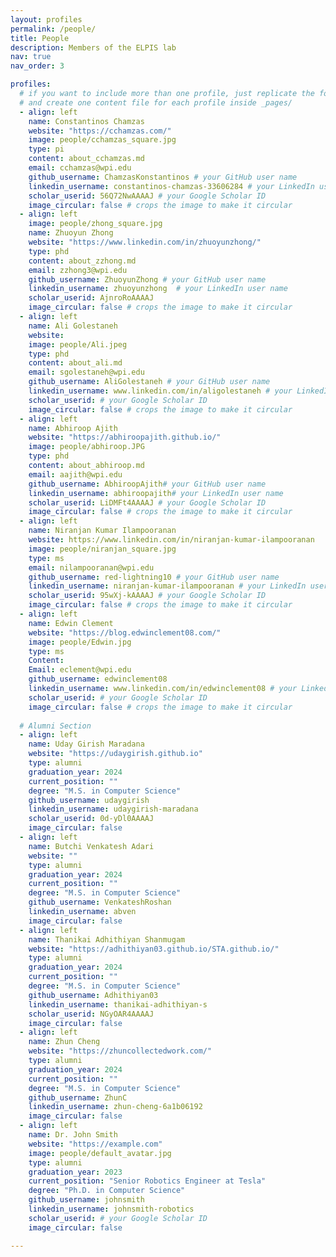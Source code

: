 ```yaml
---
layout: profiles
permalink: /people/
title: People 
description: Members of the ELPIS lab
nav: true
nav_order: 3

profiles:
  # if you want to include more than one profile, just replicate the following block
  # and create one content file for each profile inside _pages/
  - align: left 
    name: Constantinos Chamzas
    website: "https://cchamzas.com/"
    image: people/cchamzas_square.jpg
    type: pi
    content: about_cchamzas.md
    email: cchamzas@wpi.edu
    github_username: ChamzasKonstantinos # your GitHub user name
    linkedin_username: constantinos-chamzas-33606284 # your LinkedIn user name
    scholar_userid: 56Q72NwAAAAJ # your Google Scholar ID
    image_circular: false # crops the image to make it circular
  - align: left
    image: people/zhong_square.jpg
    name: Zhuoyun Zhong
    website: "https://www.linkedin.com/in/zhuoyunzhong/"
    type: phd 
    content: about_zzhong.md
    email: zzhong3@wpi.edu
    github_username: ZhuoyunZhong # your GitHub user name
    linkedin_username: zhuoyunzhong  # your LinkedIn user name
    scholar_userid: AjnroRoAAAAJ
    image_circular: false # crops the image to make it circular
  - align: left
    name: Ali Golestaneh
    website: 
    image: people/Ali.jpeg
    type: phd 
    content: about_ali.md
    email: sgolestaneh@wpi.edu
    github_username: AliGolestaneh # your GitHub user name
    linkedin_username: www.linkedin.com/in/aligolestaneh # your LinkedIn user name
    scholar_userid: # your Google Scholar ID
    image_circular: false # crops the image to make it circular
  - align: left
    name: Abhiroop Ajith
    website: "https://abhiroopajith.github.io/"
    image: people/abhiroop.JPG
    type: phd
    content: about_abhiroop.md 
    email: aajith@wpi.edu
    github_username: AbhiroopAjith# your GitHub user name
    linkedin_username: abhiroopajith# your LinkedIn user name    
    scholar_userid: LiDMFt4AAAAJ # your Google Scholar ID
    image_circular: false # crops the image to make it circular
  - align: left 
    name: Niranjan Kumar Ilampooranan 
    website: https://www.linkedin.com/in/niranjan-kumar-ilampooranan
    image: people/niranjan_square.jpg
    type: ms
    email: nilampooranan@wpi.edu
    github_username: red-lightning10 # your GitHub user name
    linkedin_username: niranjan-kumar-ilampooranan # your LinkedIn user name
    scholar_userid: 95wXj-kAAAAJ # your Google Scholar ID
    image_circular: false # crops the image to make it circular
  - align: left
    name: Edwin Clement
    website: "https://blog.edwinclement08.com/"
    image: people/Edwin.jpg
    type: ms 
    Content: 
    Email: eclement@wpi.edu
    github_username: edwinclement08
    linkedin_username: www.linkedin.com/in/edwinclement08 # your LinkedIn user name
    scholar_userid: # your Google Scholar ID
    image_circular: false # crops the image to make it circular
  
  # Alumni Section
  - align: left
    name: Uday Girish Maradana
    website: "https://udaygirish.github.io"
    type: alumni
    graduation_year: 2024
    current_position: ""
    degree: "M.S. in Computer Science"
    github_username: udaygirish
    linkedin_username: udaygirish-maradana
    scholar_userid: 0d-yDl0AAAAJ
    image_circular: false
  - align: left
    name: Butchi Venkatesh Adari
    website: ""
    type: alumni
    graduation_year: 2024
    current_position: ""
    degree: "M.S. in Computer Science"
    github_username: VenkateshRoshan
    linkedin_username: abven
    image_circular: false
  - align: left
    name: Thanikai Adhithiyan Shanmugam
    website: "https://adhithiyan03.github.io/STA.github.io/"
    type: alumni
    graduation_year: 2024
    current_position: ""
    degree: "M.S. in Computer Science"
    github_username: Adhithiyan03
    linkedin_username: thanikai-adhithiyan-s
    scholar_userid: NGyOAR4AAAAJ
    image_circular: false
  - align: left
    name: Zhun Cheng
    website: "https://zhuncollectedwork.com/"
    type: alumni
    graduation_year: 2024
    current_position: ""
    degree: "M.S. in Computer Science"
    github_username: ZhunC
    linkedin_username: zhun-cheng-6a1b06192
    image_circular: false
  - align: left
    name: Dr. John Smith
    website: "https://example.com"
    image: people/default_avatar.jpg
    type: alumni
    graduation_year: 2023
    current_position: "Senior Robotics Engineer at Tesla"
    degree: "Ph.D. in Computer Science"
    github_username: johnsmith
    linkedin_username: johnsmith-robotics
    scholar_userid: # your Google Scholar ID
    image_circular: false

---
```

